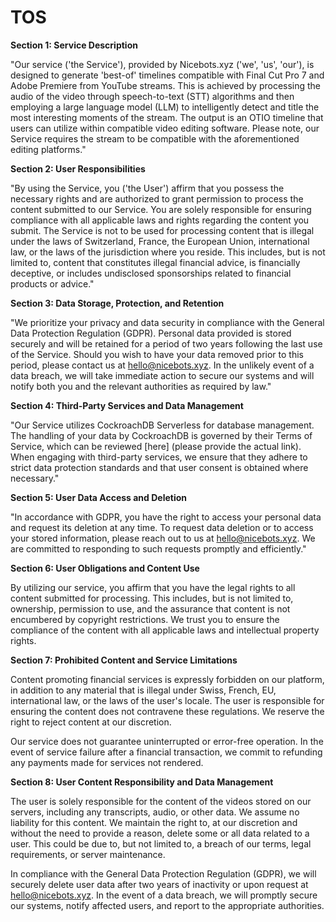 # TOS
**Section 1: Service Description**

"Our service ('the Service'), provided by Nicebots.xyz ('we', 'us', 'our'), is designed to generate 'best-of' timelines compatible with Final Cut Pro 7 and Adobe Premiere from YouTube streams. This is achieved by processing the audio of the video through speech-to-text (STT) algorithms and then employing a large language model (LLM) to intelligently detect and title the most interesting moments of the stream. The output is an OTIO timeline that users can utilize within compatible video editing software. Please note, our Service requires the stream to be compatible with the aforementioned editing platforms."

**Section 2: User Responsibilities**

"By using the Service, you ('the User') affirm that you possess the necessary rights and are authorized to grant permission to process the content submitted to our Service. You are solely responsible for ensuring compliance with all applicable laws and rights regarding the content you submit. The Service is not to be used for processing content that is illegal under the laws of Switzerland, France, the European Union, international law, or the laws of the jurisdiction where you reside. This includes, but is not limited to, content that constitutes illegal financial advice, is financially deceptive, or includes undisclosed sponsorships related to financial products or advice."

**Section 3: Data Storage, Protection, and Retention**

"We prioritize your privacy and data security in compliance with the General Data Protection Regulation (GDPR). Personal data provided is stored securely and will be retained for a period of two years following the last use of the Service. Should you wish to have your data removed prior to this period, please contact us at hello@nicebots.xyz. In the unlikely event of a data breach, we will take immediate action to secure our systems and will notify both you and the relevant authorities as required by law."

**Section 4: Third-Party Services and Data Management**

"Our Service utilizes CockroachDB Serverless for database management. The handling of your data by CockroachDB is governed by their Terms of Service, which can be reviewed [here] (please provide the actual link). When engaging with third-party services, we ensure that they adhere to strict data protection standards and that user consent is obtained where necessary."

**Section 5: User Data Access and Deletion**

"In accordance with GDPR, you have the right to access your personal data and request its deletion at any time. To request data deletion or to access your stored information, please reach out to us at hello@nicebots.xyz. We are committed to responding to such requests promptly and efficiently."

**Section 6: User Obligations and Content Use**

By utilizing our service, you affirm that you have the legal rights to all content submitted for processing. This includes, but is not limited to, ownership, permission to use, and the assurance that content is not encumbered by copyright restrictions. We trust you to ensure the compliance of the content with all applicable laws and intellectual property rights.

**Section 7: Prohibited Content and Service Limitations**

Content promoting financial services is expressly forbidden on our platform, in addition to any material that is illegal under Swiss, French, EU, international law, or the laws of the user's locale. The user is responsible for ensuring the content does not contravene these regulations. We reserve the right to reject content at our discretion.

Our service does not guarantee uninterrupted or error-free operation. In the event of service failure after a financial transaction, we commit to refunding any payments made for services not rendered.

**Section 8: User Content Responsibility and Data Management**

The user is solely responsible for the content of the videos stored on our servers, including any transcripts, audio, or other data. We assume no liability for this content. We maintain the right to, at our discretion and without the need to provide a reason, delete some or all data related to a user. This could be due to, but not limited to, a breach of our terms, legal requirements, or server maintenance.

In compliance with the General Data Protection Regulation (GDPR), we will securely delete user data after two years of inactivity or upon request at hello@nicebots.xyz. In the event of a data breach, we will promptly secure our systems, notify affected users, and report to the appropriate authorities.